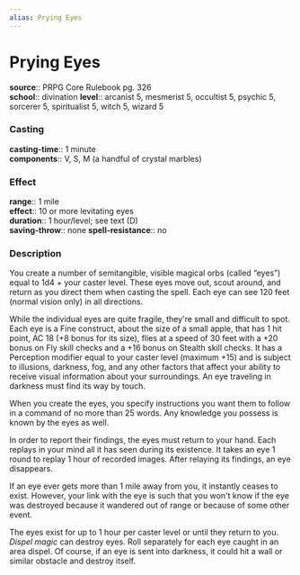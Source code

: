 ```yaml
---
alias: Prying Eyes
---
```


# Prying Eyes 

**source**:: PRPG Core Rulebook pg. 326  
**school**:: divination
**level**:: arcanist 5, mesmerist 5, occultist 5, psychic 5, sorcerer 5, spiritualist 5, witch 5, wizard 5

### Casting 

**casting-time**:: 1 minute  
**components**:: V, S, M (a handful of crystal marbles)

### Effect 

**range**:: 1 mile  
**effect**:: 10 or more levitating eyes  
**duration**:: 1 hour/level; see text (D)  
**saving-throw**:: none
**spell-resistance**:: no

### Description 

You create a number of semitangible, visible magical orbs (called “eyes”) equal to 1d4 + your caster level. These eyes move out, scout around, and return as you direct them when casting the spell. Each eye can see 120 feet (normal vision only) in all directions.  
  
While the individual eyes are quite fragile, they're small and difficult to spot. Each eye is a Fine construct, about the size of a small apple, that has 1 hit point, AC 18 (+8 bonus for its size), flies at a speed of 30 feet with a +20 bonus on Fly skill checks and a +16 bonus on Stealth skill checks. It has a Perception modifier equal to your caster level (maximum +15) and is subject to illusions, darkness, fog, and any other factors that affect your ability to receive visual information about your surroundings. An eye traveling in darkness must find its way by touch.  
  
When you create the eyes, you specify instructions you want them to follow in a command of no more than 25 words. Any knowledge you possess is known by the eyes as well.  
  
In order to report their findings, the eyes must return to your hand. Each replays in your mind all it has seen during its existence. It takes an eye 1 round to replay 1 hour of recorded images. After relaying its findings, an eye disappears.  
  
If an eye ever gets more than 1 mile away from you, it instantly ceases to exist. However, your link with the eye is such that you won't know if the eye was destroyed because it wandered out of range or because of some other event.  
  
The eyes exist for up to 1 hour per caster level or until they return to you. *Dispel magic* can destroy eyes. Roll separately for each eye caught in an area dispel. Of course, if an eye is sent into darkness, it could hit a wall or similar obstacle and destroy itself.
